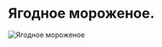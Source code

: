 # Ягодное мороженое.
![Ягодное мороженое]( ../../../../images/Kulinar/IceCream/ice-cream-yagoda.jpg 'Ягодное мороженое')
